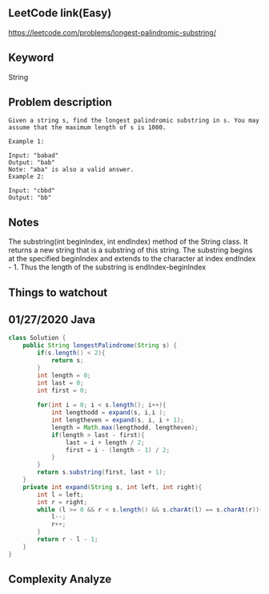 ## LeetCode link(Easy)
https://leetcode.com/problems/longest-palindromic-substring/

## Keyword
String

## Problem description
```
Given a string s, find the longest palindromic substring in s. You may assume that the maximum length of s is 1000.

Example 1:

Input: "babad"
Output: "bab"
Note: "aba" is also a valid answer.
Example 2:

Input: "cbbd"
Output: "bb"
```



## Notes
The substring(int beginIndex, int endIndex) method of the String class. It returns a new string that is a substring of this string. The substring begins at the specified beginIndex and extends to the character at index endIndex - 1. Thus the length of the substring is endIndex-beginIndex

## Things to watchout

## 01/27/2020 Java

```java
class Solution {
    public String longestPalindrome(String s) {
        if(s.length() < 2){
            return s;
        }
        int length = 0;
        int last = 0;
        int first = 0;
        
        for(int i = 0; i < s.length(); i++){
            int lengthodd = expand(s, i,i );
            int lengtheven = expand(s, i, i + 1);
            length = Math.max(lengthodd, lengtheven);
            if(length > last - first){
                last = i + length / 2;
                first = i - (length - 1) / 2;                
            }
        }
        return s.substring(first, last + 1);
    }
    private int expand(String s, int left, int right){
        int l = left;
        int r = right;
        while (l >= 0 && r < s.length() && s.charAt(l) == s.charAt(r)){
            l--;
            r++;
        }
        return r - l - 1;
    }
}

```
## Complexity Analyze
